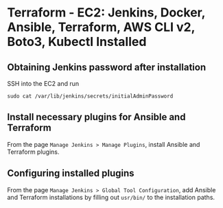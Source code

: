 # Terraform - EC2: Jenkins, Docker, Ansible, Terraform, AWS CLI v2, Boto3, Kubectl Installed

## Obtaining Jenkins password after installation
SSH into the EC2 and run
```
sudo cat /var/lib/jenkins/secrets/initialAdminPassword
```

## Install necessary plugins for Ansible and Terraform
From the page `Manage Jenkins > Manage Plugins`, install Ansible and Terraform plugins.

## Configuring installed plugins
From the page `Manage Jenkins > Global Tool Configuration`, add Ansible and Terraform installations by filling out `usr/bin/` to the installation paths.
